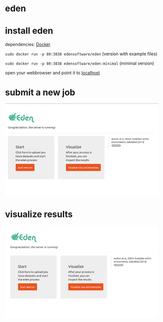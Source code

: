 # eden

# install eden
dependencies: [Docker](https://github.com/docker/docker) 

`sudo docker run -p 80:3838 edensoftware/eden` (version with example files)

`sudo docker run -p 80:3838 edensoftware/eden:minimal` (minimal version)

open your webbrowser and point it to [localhost](localhost)

# submit a new job
![submit a new job](start.gif "submit a new job")

# visualize results
![visualize results](samples.gif "visualize results")
